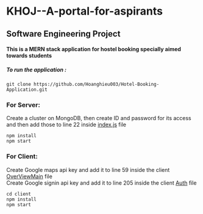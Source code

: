 # KHOJ--A-portal-for-aspirants

## Software Engineering Project
#### This is a MERN stack application for hostel booking specially aimed towards students
##### To run the application :

```
git clone https://github.com/Hoanghieu003/Hotel-Booking-Application.git
```
### For Server:
Create a cluster on MongoDB, then create ID and password for its access and then add those to line 22 inside [index.js](./index.js) file
```
npm install
npm start
```
### For Client:
Create Google maps api key and add it to line 59 inside the client [OverViewMain](./client/src/components/customer/OverviewMain.js) file
<br/>
Create Google signin api key and add it to line 205 inside the client [Auth](./client/src/components/auth/auth.js) file
```
cd client
npm install
npm start
```
